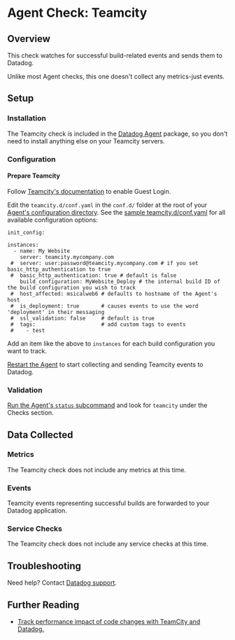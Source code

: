 # Agent Check: Teamcity

## Overview

This check watches for successful build-related events and sends them to Datadog.

Unlike most Agent checks, this one doesn't collect any metrics-just events.

## Setup
### Installation

The Teamcity check is included in the [Datadog Agent][1] package, so you don't need to install anything else on your Teamcity servers.

### Configuration
#### Prepare Teamcity

Follow [Teamcity's documentation][2] to enable Guest Login.

Edit the `teamcity.d/conf.yaml` in the `conf.d/` folder at the root of your [Agent's configuration directory][8]. See the [sample teamcity.d/conf.yaml][3] for all available configuration options:

```
init_config:

instances:
  - name: My Website
    server: teamcity.mycompany.com
 #  server: user:password@teamcity.mycompany.com # if you set basic_http_authentication to true
 #  basic_http_authentication: true # default is false
    build_configuration: MyWebsite_Deploy # the internal build ID of the build configuration you wish to track
 #  host_affected: msicalweb6 # defaults to hostname of the Agent's host
 #  is_deployment: true       # causes events to use the word 'deployment' in their messaging
 #  ssl_validation: false     # default is true
 #  tags:                     # add custom tags to events
 #    - test
```

Add an item like the above to `instances` for each build configuration you want to track.

[Restart the Agent][4] to start collecting and sending Teamcity events to Datadog.

### Validation

[Run the Agent's `status` subcommand][5] and look for `teamcity` under the Checks section.

## Data Collected
### Metrics
The Teamcity check does not include any metrics at this time.

### Events
Teamcity events representing successful builds are forwarded to your Datadog application.

### Service Checks
The Teamcity check does not include any service checks at this time.

## Troubleshooting
Need help? Contact [Datadog support][6].

## Further Reading

* [Track performance impact of code changes with TeamCity and Datadog.][7]


[1]: https://app.datadoghq.com/account/settings#agent
[2]: https://confluence.jetbrains.com/display/TCD9/Enabling+Guest+Login
[3]: https://github.com/DataDog/integrations-core/blob/master/teamcity/datadog_checks/teamcity/data/conf.yaml.example
[4]: https://docs.datadoghq.com/agent/faq/agent-commands/#start-stop-restart-the-agent
[5]: https://docs.datadoghq.com/agent/faq/agent-commands/#agent-status-and-information
[6]: https://docs.datadoghq.com/help/
[7]: https://www.datadoghq.com/blog/track-performance-impact-of-code-changes-with-teamcity-and-datadog/
[8]: https://docs.datadoghq.com/agent/faq/agent-configuration-files/#agent-configuration-directory
